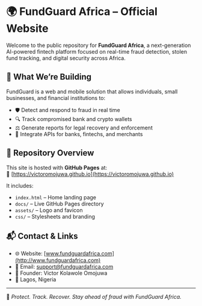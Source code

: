 # 🌍 FundGuard Africa – Official Website

Welcome to the public repository for **FundGuard Africa**, a next-generation AI-powered fintech platform focused on real-time fraud detection, stolen fund tracking, and digital security across Africa.

## 🚀 What We’re Building

FundGuard is a web and mobile solution that allows individuals, small businesses, and financial institutions to:
- 🛡️ Detect and respond to fraud in real time
- 🔍 Track compromised bank and crypto wallets
- ⚖️ Generate reports for legal recovery and enforcement
- 🔗 Integrate APIs for banks, fintechs, and merchants

## 📂 Repository Overview

This site is hosted with **GitHub Pages** at:  
🔗 [https://victoromojuwa.github.io](https://victoromojuwa.github.io)

It includes:
- `index.html` – Home landing page  
- `docs/` – Live GitHub Pages directory  
- `assets/` – Logo and favicon  
- `css/` – Stylesheets and branding

## 📬 Contact & Links

- 🌐 Website: [www.fundguardafrica.com](http://www.fundguardafrica.com)
- 📧 Email: support@fundguardafrica.com
- 🧠 Founder: Victor Kolawole Omojuwa
- 📍 Lagos, Nigeria

---

🔐 *Protect. Track. Recover. Stay ahead of fraud with FundGuard Africa.*
